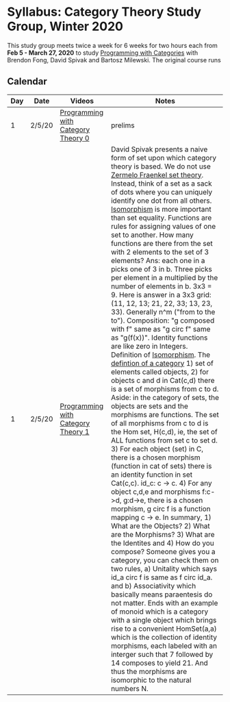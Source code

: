 # Syllabus: Category Theory Study Group, Winter 2020


This study group meets twice a week for 6 weeks for two hours each from 
**Feb 5 - March 27, 2020** to study 
[Programming with Categories](https://youtu.be/NUBEB9QlNCM)
with Brendon Fong, David Spivak and Bartosz Milewski. The original course runs 

## Calendar

Day | Date | Videos | Notes
----|----|----|----
1 |  2/5/20 | [Programming with Category Theory 0](https://youtu.be/NUBEB9QlNCM) | prelims
1 |  2/5/20 | [Programming with Category Theory 1](https://youtu.be/3W0h3WzxgIE) | David Spivak presents a naive form of set upon which category theory is based.  We do not use [Zermelo Fraenkel set theory](https://en.wikipedia.org/wiki/Zermelo%E2%80%93Fraenkel_set_theory). Instead, think of a set as a sack of dots where you can uniquely identify one dot from all others. [Isomorphism](https://en.wikipedia.org/wiki/Isomorphism) is more important than set equality. Functions are rules for assigning values of one set to another. How many functions are there from the set with 2 elements to the set of 3 elements? Ans: each one in a picks one of 3 in b. Three picks per element in a multiplied by the number of elements in b. 3x3 = 9. Here is answer in a 3x3 grid: (11, 12, 13; 21, 22, 33; 13, 23, 33). Generally n^m  ("from to the to"). Composition: "g composed with f" same as "g circ f" same as "g(f(x))". Identity functions are like zero in Integers. Definition of [Isomorphism](https://youtu.be/3W0h3WzxgIE?t=30m36s). The [defintion of a category](https://youtu.be/3W0h3WzxgIE?t=36m10s) 1) set of elements called objects, 2) for objects c and d in Cat(c,d) there is a set of morphisms from c to d. Aside: in the category of sets, the objects are sets and the morphisms are functions. The set of all morphisms from c to d is the Hom set, H(c,d), ie, the set of ALL functions from set c to set d. 3) For each object (set) in C, there is a chosen morphism (function in cat of sets) there is an identity function in set Cat(c,c). id_c: c -> c. 4) For any object c,d,e and morphisms f:c->d, g:d->e, there is a chosen morphism, g circ f is a function mapping c -> e. In summary, 1) What are the Objects? 2) What are the Morphisms? 3) What are the Identites and 4) How do you compose? Someone gives you a category, you can check them on two rules, a) Unitality which says id_a circ f is same as f circ id_a. and b) Associativity which basically means paraentesis do not matter. Ends with an example of monoid which is a category with a single object which brings rise to a convenient HomSet(a,a) which is the collection of identity morphisms, each labeled with an interger such that 7 followed by 14 composes to yield 21. And thus the morphisms are isomorphic to the natural numbers N.
